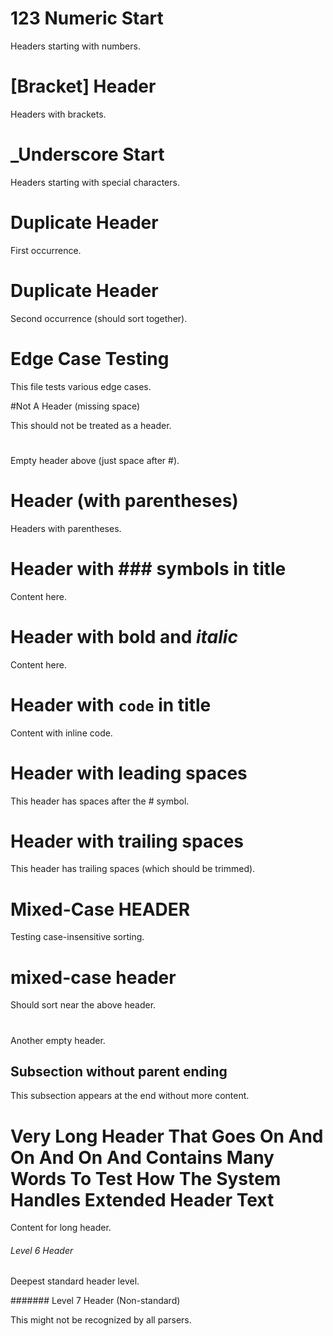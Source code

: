 # 123 Numeric Start

Headers starting with numbers.


# [Bracket] Header

Headers with brackets.


# _Underscore Start

Headers starting with special characters.


# Duplicate Header

First occurrence.


# Duplicate Header

Second occurrence (should sort together).


# Edge Case Testing

This file tests various edge cases.

#Not A Header (missing space)

This should not be treated as a header.

# 

Empty header above (just space after #).


# Header (with parentheses)

Headers with parentheses.


# Header with ### symbols in title

Content here.


# Header with **bold** and *italic*

Content here.


# Header with `code` in title

Content with inline code.


# Header with leading spaces

This header has spaces after the # symbol.


# Header with trailing spaces

This header has trailing spaces (which should be trimmed).


# Mixed-Case HEADER

Testing case-insensitive sorting.


# mixed-case header

Should sort near the above header.

# 

Another empty header.

## Subsection without parent ending

This subsection appears at the end without more content.

# Very Long Header That Goes On And On And On And Contains Many Words To Test How The System Handles Extended Header Text

Content for long header.

###### Level 6 Header

Deepest standard header level.

####### Level 7 Header (Non-standard)

This might not be recognized by all parsers.

